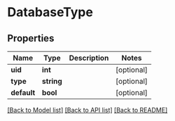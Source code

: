 # DatabaseType

## Properties
Name | Type | Description | Notes
------------ | ------------- | ------------- | -------------
**uid** | **int** |  | [optional] 
**type** | **string** |  | [optional] 
**default** | **bool** |  | [optional] 

[[Back to Model list]](../../README.md#documentation-for-models) [[Back to API list]](../../README.md#documentation-for-api-endpoints) [[Back to README]](../../README.md)

